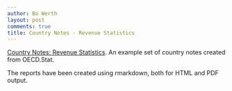 ```yaml
---
author: Bo Werth
layout: post
comments: true
title: Country Notes - Revenue Statistics
---
```


[Country Notes: Revenue Statistics](http://oecd-ctp.github.io/cn-rs). An example set of country notes created from OECD.Stat.

The reports have been created using rmarkdown, both for HTML and PDF output.

